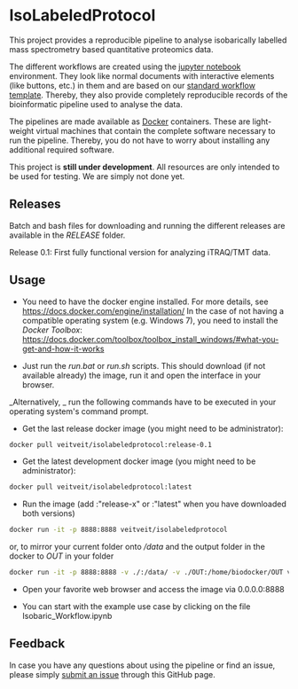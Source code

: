 # IsoLabeledProtocol

This project provides a reproducible pipeline to analyse isobarically labelled mass spectrometry based quantitative proteomics data.

The different workflows are created using the [jupyter notebook](http://jupyter.org) environment. They look like normal documents with interactive elements (like buttons, etc.) in them and are based on our [standard workflow template](https://github.com/ProtProtocols/protprotocols_template). Thereby, they also provide completely reproducible records of the bioinformatic pipeline used to analyse the data.

The pipelines are made available as [Docker](https://www.docker.com) containers. These are light-weight virtual machines that contain the complete software necessary to run the pipeline. Thereby, you do not have to worry about installing any additional required software.

This project is **still under development**. All resources are only intended to be used for testing. We are simply not done yet.

## Releases
Batch and bash files for downloading and running the different releases are available in the _RELEASE_ folder.

Release 0.1: First fully functional version for analyzing iTRAQ/TMT data.

## Usage
- You need to have the docker engine installed. For more details, see https://docs.docker.com/engine/installation/
  In the case of not having a compatible operating system (e.g. Windows 7), you need to install the _Docker Toolbox_: https://docs.docker.com/toolbox/toolbox_install_windows/#what-you-get-and-how-it-works

- Just run the _run.bat_ or _run.sh_ scripts. This should download (if not available already) the image, run it and open the interface in your browser.


_Alternatively, _ run the following commands have to be executed in your operating system's command prompt.

- Get the last release docker image (you might need to be administrator): 
```bash
docker pull veitveit/isolabeledprotocol:release-0.1
```
- Get the latest development docker image (you might need to be administrator): 
```bash
docker pull veitveit/isolabeledprotocol:latest
```

- Run the image (add :"release-x" or :"latest" when you have downloaded both versions)
```bash
docker run -it -p 8888:8888 veitveit/isolabeledprotocol
```
or, to mirror your current folder onto _/data_ and the output folder in the docker to _OUT_ in your folder
```bash
docker run -it -p 8888:8888 -v ./:/data/ -v ./OUT:/home/biodocker/OUT veitveit/isolabeledprotocol
```


- Open your favorite web browser and access the image via 0.0.0.0:8888

- You can start with the example use case by clicking on the file Isobaric_Workflow.ipynb

## Feedback

In case you have any questions about using the pipeline or find an issue, please simply [submit an issue](https://github.com/ProtProtocols/IsoLabeledProtocol/issues) through this GitHub page.
